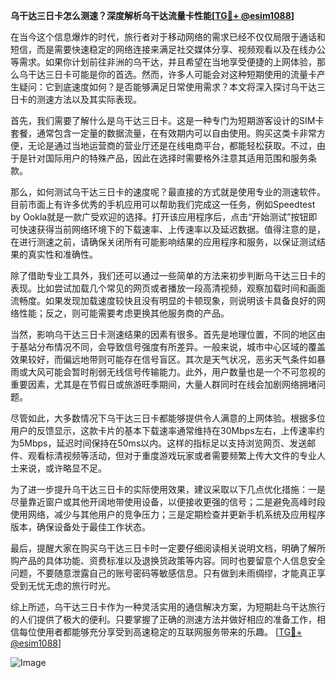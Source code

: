 **乌干达三日卡怎么测速？深度解析乌干达流量卡性能[[TG💪+ @esim1088](https://t.me/s/esim1088)]**

在当今这个信息爆炸的时代，旅行者对于移动网络的需求已经不仅仅局限于通话和短信，而是需要快速稳定的网络连接来满足社交媒体分享、视频观看以及在线办公等需求。如果你计划前往非洲的乌干达，并且希望在当地享受便捷的上网体验，那么乌干达三日卡可能是你的首选。然而，许多人可能会对这种短期使用的流量卡产生疑问：它到底速度如何？是否能够满足日常使用需求？本文将深入探讨乌干达三日卡的测速方法以及其实际表现。

首先，我们需要了解什么是乌干达三日卡。这是一种专门为短期游客设计的SIM卡套餐，通常包含一定量的数据流量，在有效期内可以自由使用。购买这类卡非常方便，无论是通过当地运营商的营业厅还是在线电商平台，都能轻松获取。不过，由于是针对国际用户的特殊产品，因此在选择时需要格外注意其适用范围和服务条款。

那么，如何测试乌干达三日卡的速度呢？最直接的方式就是使用专业的测速软件。目前市面上有许多优秀的手机应用可以帮助我们完成这一任务，例如Speedtest by Ookla就是一款广受欢迎的选择。打开该应用程序后，点击“开始测试”按钮即可快速获得当前网络环境下的下载速率、上传速率以及延迟数据。值得注意的是，在进行测速之前，请确保关闭所有可能影响结果的应用程序和服务，以保证测试结果的真实性和准确性。

除了借助专业工具外，我们还可以通过一些简单的方法来初步判断乌干达三日卡的表现。比如尝试加载几个常见的网页或者播放一段高清视频，观察加载时间和画面流畅度。如果发现加载速度较快且没有明显的卡顿现象，则说明该卡具备良好的网络性能；反之，则可能需要考虑更换其他服务商的产品。

当然，影响乌干达三日卡测速结果的因素有很多。首先是地理位置，不同的地区由于基站分布情况不同，会导致信号强度有所差异。一般来说，城市中心区域的覆盖效果较好，而偏远地带则可能存在信号盲区。其次是天气状况，恶劣天气条件如暴雨或大风可能会暂时削弱无线信号传输能力。此外，用户数量也是一个不可忽视的重要因素，尤其是在节假日或旅游旺季期间，大量人群同时在线会加剧网络拥堵问题。

尽管如此，大多数情况下乌干达三日卡都能够提供令人满意的上网体验。根据多位用户的反馈显示，这款卡片的基本下载速率通常维持在30Mbps左右，上传速率约为5Mbps，延迟时间保持在50ms以内。这样的指标足以支持浏览网页、发送邮件、观看标清视频等活动，但对于重度游戏玩家或者需要频繁上传大文件的专业人士来说，或许略显不足。

为了进一步提升乌干达三日卡的实际使用效果，建议采取以下几点优化措施：一是尽量靠近窗户或其他开阔地带使用设备，以便接收更强的信号；二是避免高峰时段使用网络，减少与其他用户的竞争压力；三是定期检查并更新手机系统及应用程序版本，确保设备处于最佳工作状态。

最后，提醒大家在购买乌干达三日卡时一定要仔细阅读相关说明文档，明确了解所购产品的具体功能、资费标准以及退换货政策等内容。同时也要留意个人信息安全问题，不要随意泄露自己的账号密码等敏感信息。只有做到未雨绸缪，才能真正享受到无忧无虑的旅行时光。

综上所述，乌干达三日卡作为一种灵活实用的通信解决方案，为短期赴乌干达旅行的人们提供了极大的便利。只要掌握了正确的测速方法并做好相应的准备工作，相信每位使用者都能够充分享受到高速稳定的互联网服务带来的乐趣。 [[TG💪+ @esim1088](https://t.me/s/esim1088)]  

![Image](https://i.postimg.cc/4NQfJmqS/Snipaste-2025-05-13-00-14-12.png)